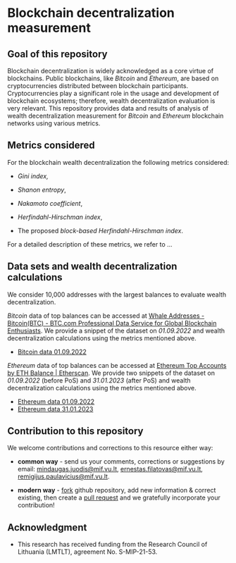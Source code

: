 # Blockchain decentralization measurement

## Goal of this repository

Blockchain decentralization is widely acknowledged as a core virtue of blockchains. Public blockchains, like *Bitcoin* and *Ethereum*, are based on cryptocurrencies distributed between blockchain participants. Cryptocurrencies play a significant role in the usage and development of blockchain ecosystems; therefore, wealth decentralization evaluation is very relevant. This repository provides data and results of analysis of wealth decentralization measurement for *Bitcoin* and *Ethereum* blockchain networks using various metrics.

## Metrics considered

For the blockchain wealth decentralization the following metrics considered:

- *Gini index,*
  
- *Shanon entropy*,
  
- *Nakamoto coefficient*,
  
- *Herfindahl-Hirschman index*,
  
- The proposed *block-based Herfindahl-Hirschman index*.
  

For a detailed description of these metrics, we refer to ...

## Data sets and wealth decentralization calculations

We consider 10,000 addresses with the largest balances to evaluate wealth decentralization.

*Bitcoin* data of top balances can be accessed at [Whale Addresses - Bitcoin(BTC) - BTC.com Professional Data Service for Global Blockchain Enthusiasts](https://explorer.btc.com/btc/top-address). We provide a snippet of the dataset on *01.09.2022* and wealth decentralization calculations using the metrics mentioned above.

- [Bitcoin data 01.09.2022](Data/BTC-Top10000-balances-01.09.2022.xlsx)

*Ethereum* data of top balances can be accessed at [Ethereum Top Accounts by ETH Balance | Etherscan](https://etherscan.io/accounts). We provide two snippets of the dataset on *01.09.2022* (before PoS) and *31.01.2023* (after PoS) and wealth decentralization calculations using the metrics mentioned above.

- [Ethereum data 01.09.2022](Data/ETH-PoW-Top10000-balances-01.09.2022.xlsx)
- [Ethereum data 31.01.2023](Data/ETH-PoS-Top10000-balances-31.01.2023.xlsx)

## Contribution to this repository

We welcome contributions and corrections to this resource either way:

- **common way** - send us your comments, corrections or suggestions by email: [mindaugas.juodis@mif.vu.lt](mailto:mindaugas.juodis@mif.vu.lt), [ernestas.filatovas@mif.vu.lt](mailto:ernestas.filatovas@mif.vu.lt), [remigijus.paulavicius@mif.vu.lt](mailto:remigijus.paulavicius@mif.vu.lt).
  
- **modern way** - [fork](https://help.github.com/articles/fork-a-repo/) github repository, add new information & correct existing, then create a [pull request](https://help.github.com/articles/creating-a-pull-request-from-a-fork/) and we gratefully incorporate your contribution!
  

## Acknowledgment

- This research has received funding from the Research Council of Lithuania (LMTLT), agreement No. S-MIP-21-53.

